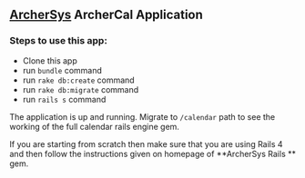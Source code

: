 ## [ArcherSys](https://github.com/ArcherSys/ArcherSys) ArcherCal Application

### Steps to use this app:

* Clone this app
* run `bundle` command
* run `rake db:create` command
* run `rake db:migrate` command
* run `rails s` command

The application is up and running. Migrate to `/calendar` path to see the working of the full calendar rails engine gem.

If you are starting from scratch then make sure that you are using Rails 4 and then follow the instructions given on homepage of **ArcherSys Rails ** gem.
